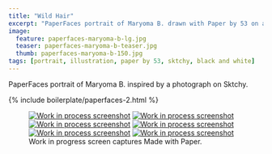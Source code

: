 ```yaml
---
title: "Wild Hair"
excerpt: "PaperFaces portrait of Maryoma B. drawn with Paper by 53 on an iPad."
image: 
  feature: paperfaces-maryoma-b-lg.jpg
  teaser: paperfaces-maryoma-b-teaser.jpg
  thumb: paperfaces-maryoma-b-150.jpg
tags: [portrait, illustration, paper by 53, sktchy, black and white]
---
```


PaperFaces portrait of Maryoma B. inspired by a photograph on Sktchy.

{% include boilerplate/paperfaces-2.html %}

<figure class="third">
  <a href="{{ site.url }}/images/paperfaces-maryoma-b-process-1-lg.jpg"><img src="{{ site.url }}/images/paperfaces-maryoma-b-process-1-600.jpg" alt="Work in process screenshot"></a>
  <a href="{{ site.url }}/images/paperfaces-maryoma-b-process-2-lg.jpg"><img src="{{ site.url }}/images/paperfaces-maryoma-b-process-2-600.jpg" alt="Work in process screenshot"></a>
  <a href="{{ site.url }}/images/paperfaces-maryoma-b-process-3-lg.jpg"><img src="{{ site.url }}/images/paperfaces-maryoma-b-process-3-600.jpg" alt="Work in process screenshot"></a>
  <a href="{{ site.url }}/images/paperfaces-maryoma-b-process-4-lg.jpg"><img src="{{ site.url }}/images/paperfaces-maryoma-b-process-4-600.jpg" alt="Work in process screenshot"></a>
  <a href="{{ site.url }}/images/paperfaces-maryoma-b-process-5-lg.jpg"><img src="{{ site.url }}/images/paperfaces-maryoma-b-process-5-600.jpg" alt="Work in process screenshot"></a>
  <a href="{{ site.url }}/images/paperfaces-maryoma-b-process-6-lg.jpg"><img src="{{ site.url }}/images/paperfaces-maryoma-b-process-6-600.jpg" alt="Work in process screenshot"></a>
  <figcaption>Work in progress screen captures Made with Paper.</figcaption>
</figure>